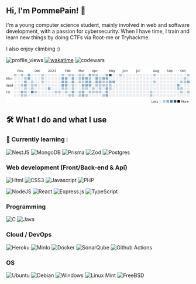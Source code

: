 ## Hi, I'm PommePain! 👋

I'm a young computer science student, mainly involved in web and software development, with a passion for cybersecurity. 
When I have time, I train and learn new things by doing CTFs via Root-me or Tryhackme.

I also enjoy climbing :) 

![profile_views](https://komarev.com/ghpvc/?username=PommePain&label=Visitors)
[![wakatime](https://wakatime.com/badge/user/80763337-262f-4f5c-a227-c47814875d46.svg)](https://wakatime.com/@80763337-262f-4f5c-a227-c47814875d46)
![codewars](https://www.codewars.com/users/R%2Fm16/badges/micro)

<img src="https://github.com/PommePain/PommePain/blob/main/days.gif" />

## 🛠 What I do and what I use

### 📖 Currently learning :

![NestJS](https://img.shields.io/badge/nestjs-%23E0234E.svg?style=for-the-badge&logo=nestjs&logoColor=white)
![MongoDB](https://img.shields.io/badge/MongoDB-%234ea94b.svg?style=for-the-badge&logo=mongodb&logoColor=white)
![Prisma](https://img.shields.io/badge/Prisma-3982CE?style=for-the-badge&logo=Prisma&logoColor=white)
![Zod](https://img.shields.io/badge/zod-%233068b7.svg?style=for-the-badge&logo=zod&logoColor=white)
![Postgres](https://img.shields.io/badge/postgres-%23316192.svg?style=for-the-badge&logo=postgresql&logoColor=white)

### Web development (Front/Back-end & Api)

![Html](https://img.shields.io/badge/HTML-239120?style=for-the-badge&logo=html5&logoColor=white)
![CSS3](https://img.shields.io/badge/css3-%231572B6.svg?style=for-the-badge&logo=css3&logoColor=white)
![Javascript](https://img.shields.io/badge/JavaScript-F7DF1E?style=for-the-badge&logo=javascript&logoColor=black)
![PHP](https://img.shields.io/badge/PHP-777BB4?style=for-the-badge&logo=php&logoColor=white)

![NodeJS](https://img.shields.io/badge/Node.js-43853D?style=for-the-badge&logo=node.js&logoColor=white)
![React](https://img.shields.io/badge/React-20232A?style=for-the-badge&logo=react&logoColor=61DAFB)
![Express.js](https://img.shields.io/badge/express.js-%23404d59.svg?style=for-the-badge&logo=express&logoColor=%2361DAFB)
![TypeScript](https://img.shields.io/badge/typescript-%23007ACC.svg?style=for-the-badge&logo=typescript&logoColor=white)

### Programming

![C](https://img.shields.io/badge/C-00599C?style=for-the-badge&logo=c&logoColor=white)
![Java](https://img.shields.io/badge/Java-ED8B00?style=for-the-badge&logo=openjdk&logoColor=white)

### Cloud / DevOps

![Heroku](https://img.shields.io/badge/Heroku-430098?style=for-the-badge&logo=heroku&logoColor=white)
![MinIo](https://img.shields.io/badge/MinIo%20S3-8A2BE2?style=for-the-badge)
![Docker](https://img.shields.io/badge/docker-%230db7ed.svg?style=for-the-badge&logo=docker&logoColor=white)
![SonarQube](https://img.shields.io/badge/SonarQube-black?style=for-the-badge&logo=sonarqube&logoColor=4E9BCD)
![Github Actions](https://img.shields.io/badge/GitHub_Actions-2088FF?style=for-the-badge&logo=github-actions&logoColor=white)

### OS

![Ubuntu](https://img.shields.io/badge/Ubuntu-E95420?style=for-the-badge&logo=ubuntu&logoColor=white)
![Debian](https://img.shields.io/badge/Debian-A81D33?style=for-the-badge&logo=debian&logoColor=white)
![Windows](https://img.shields.io/badge/Windows-0078D6?style=for-the-badge&logo=windows&logoColor=white)
![Linux Mint](https://img.shields.io/badge/Linux%20Mint-87CF3E?style=for-the-badge&logo=Linux%20Mint&logoColor=white)
![FreeBSD](https://img.shields.io/badge/-FreeBSD-%23870000?style=for-the-badge&logo=freebsd&logoColor=white)

<!--<a href="https://github.com/anuraghazra/github-readme-stats">-->
<!--<img width="44%" src="https://github-readme-stats.vercel.app/api/wakatime?username=0xVanilla&layout=compact&theme=dracula">-->
</a>
